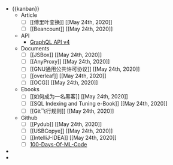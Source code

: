 - {{kanban}}
    - Article
        - [ ] [[傅里叶变换]] [[May 24th, 2020]]
        - [ ] [[Beancount]] [[May 24th, 2020]]
    - API
        - [GraphQL API v4](https://developer.github.com/v4/)
    - Documents
        - [ ] [[JSBox]] [[May 24th, 2020]]
        - [ ] [[AnyProxy]] [[May 24th, 2020]]
        - [ ] [[GNU通用公共许可协议]] [[May 24th, 2020]]
        - [ ] [[overleaf]] [[May 24th, 2020]]
        - [ ] [[OCG]] [[May 24th, 2020]]
    - Ebooks
        - [ ] [[如何成为一名黑客]] [[May 24th, 2020]]
        - [ ] [[SQL Indexing and Tuning e-Book]] [[May 24th, 2020]]
        - [ ] [[Git飞行规则]] [[May 24th, 2020]]
    - Github
        - [ ] [[Pydub]] [[May 24th, 2020]]
        - [ ] [[USBCopye]] [[May 24th, 2020]]
        - [ ] [[IntelliJ-IDEA]] [[May 24th, 2020]]
        - [ ] [100-Days-Of-ML-Code](https://github.com/MLEveryday/100-Days-Of-ML-Code)
- 
- 
